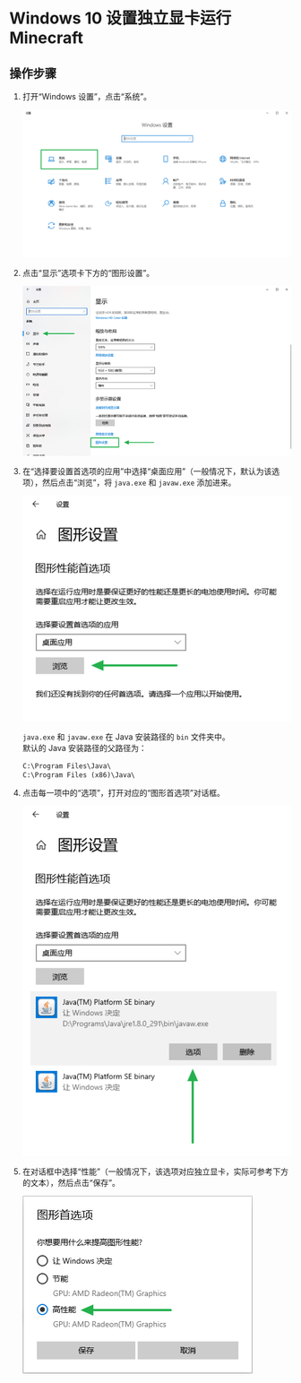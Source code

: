 # Windows 10 设置独立显卡运行 Minecraft

## 操作步骤

1. 打开“Windows 设置”，点击“系统”。

   ![截图](/files/windows-run-minecraft-with-discrete-graphics-card/01.png)

2. 点击“显示”选项卡下方的“图形设置”。

   ![截图](/files/windows-run-minecraft-with-discrete-graphics-card/02.png)

3. 在“选择要设置首选项的应用”中选择“桌面应用”（一般情况下，默认为该选项），然后点击“浏览”，将 `java.exe` 和 `javaw.exe` 添加进来。

   ![截图](/files/windows-run-minecraft-with-discrete-graphics-card/03.png)

   `java.exe` 和 `javaw.exe` 在 Java 安装路径的 `bin` 文件夹中。  
   默认的 Java 安装路径的父路径为：

   ```text
   C:\Program Files\Java\
   C:\Program Files (x86)\Java\
   ```

4. 点击每一项中的“选项”，打开对应的“图形首选项”对话框。

   ![截图](/files/windows-run-minecraft-with-discrete-graphics-card/04.png)

5. 在对话框中选择“性能”（一般情况下，该选项对应独立显卡，实际可参考下方的文本），然后点击“保存”。

   ![截图](/files/windows-run-minecraft-with-discrete-graphics-card/05.png)
